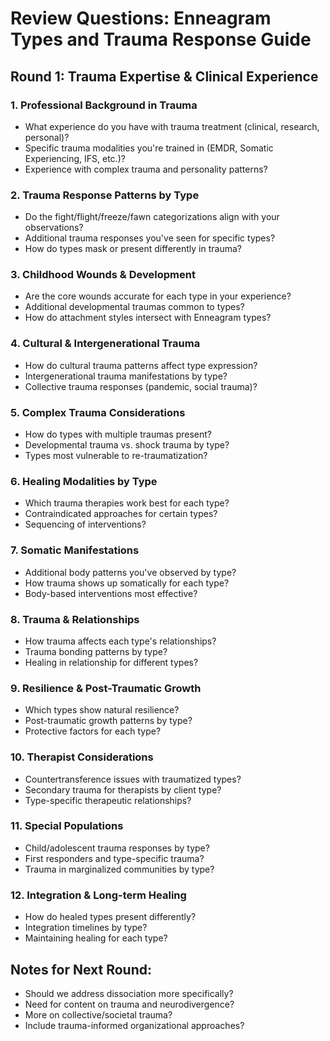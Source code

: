 # Review Questions: Enneagram Types and Trauma Response Guide

## Round 1: Trauma Expertise & Clinical Experience

### 1. Professional Background in Trauma
- What experience do you have with trauma treatment (clinical, research, personal)?
- Specific trauma modalities you're trained in (EMDR, Somatic Experiencing, IFS, etc.)?
- Experience with complex trauma and personality patterns?

### 2. Trauma Response Patterns by Type
- Do the fight/flight/freeze/fawn categorizations align with your observations?
- Additional trauma responses you've seen for specific types?
- How do types mask or present differently in trauma?

### 3. Childhood Wounds & Development
- Are the core wounds accurate for each type in your experience?
- Additional developmental traumas common to types?
- How do attachment styles intersect with Enneagram types?

### 4. Cultural & Intergenerational Trauma
- How do cultural trauma patterns affect type expression?
- Intergenerational trauma manifestations by type?
- Collective trauma responses (pandemic, social trauma)?

### 5. Complex Trauma Considerations
- How do types with multiple traumas present?
- Developmental trauma vs. shock trauma by type?
- Types most vulnerable to re-traumatization?

### 6. Healing Modalities by Type
- Which trauma therapies work best for each type?
- Contraindicated approaches for certain types?
- Sequencing of interventions?

### 7. Somatic Manifestations
- Additional body patterns you've observed by type?
- How trauma shows up somatically for each type?
- Body-based interventions most effective?

### 8. Trauma & Relationships
- How trauma affects each type's relationships?
- Trauma bonding patterns by type?
- Healing in relationship for different types?

### 9. Resilience & Post-Traumatic Growth
- Which types show natural resilience?
- Post-traumatic growth patterns by type?
- Protective factors for each type?

### 10. Therapist Considerations
- Countertransference issues with traumatized types?
- Secondary trauma for therapists by client type?
- Type-specific therapeutic relationships?

### 11. Special Populations
- Child/adolescent trauma responses by type?
- First responders and type-specific trauma?
- Trauma in marginalized communities by type?

### 12. Integration & Long-term Healing
- How do healed types present differently?
- Integration timelines by type?
- Maintaining healing for each type?

## Notes for Next Round:
- Should we address dissociation more specifically?
- Need for content on trauma and neurodivergence?
- More on collective/societal trauma?
- Include trauma-informed organizational approaches?
